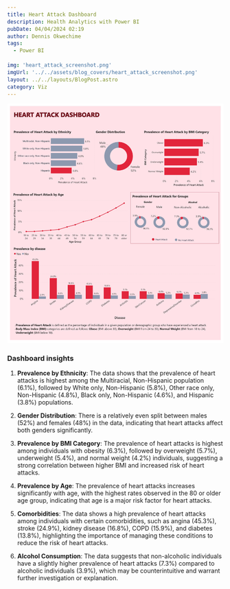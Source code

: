 ```yaml
---
title: Heart Attack Dashboard
description: Health Analytics with Power BI
pubDate: 04/04/2024 02:19
author: Dennis Okwechime
tags: 
  - Power BI

img: 'heart_attack_screenshot.png'
imgUrl: '../../assets/blog_covers/heart_attack_screenshot.png'
layout: ../../layouts/BlogPost.astro
category: Viz
---
```


![Heart Disease Dashboard](../../assets/post_images/blogpost-9/heart_disease_dashboard.jpg)

### Dashboard insights
1. **Prevalence by Ethnicity**: The data shows that the prevalence of heart attacks is highest among the Multiracial, Non-Hispanic population (6.1%), followed by White only, Non-Hispanic (5.8%), Other race only, Non-Hispanic (4.8%), Black only, Non-Hispanic (4.6%), and Hispanic (3.8%) populations.

2. **Gender Distribution**: There is a relatively even split between males (52%) and females (48%) in the data, indicating that heart attacks affect both genders significantly.

3. **Prevalence by BMI Category**: The prevalence of heart attacks is highest among individuals with obesity (6.3%), followed by overweight (5.7%), underweight (5.4%), and normal weight (4.2%) individuals, suggesting a strong correlation between higher BMI and increased risk of heart attacks.

4. **Prevalence by Age**: The prevalence of heart attacks increases significantly with age, with the highest rates observed in the 80 or older age group, indicating that age is a major risk factor for heart attacks.

5. **Comorbidities**: The data shows a high prevalence of heart attacks among individuals with certain comorbidities, such as angina (45.3%), stroke (24.9%), kidney disease (16.8%), COPD (15.9%), and diabetes (13.8%), highlighting the importance of managing these conditions to reduce the risk of heart attacks.

6. **Alcohol Consumption**: The data suggests that non-alcoholic individuals have a slightly higher prevalence of heart attacks (7.3%) compared to alcoholic individuals (3.9%), which may be counterintuitive and warrant further investigation or explanation.